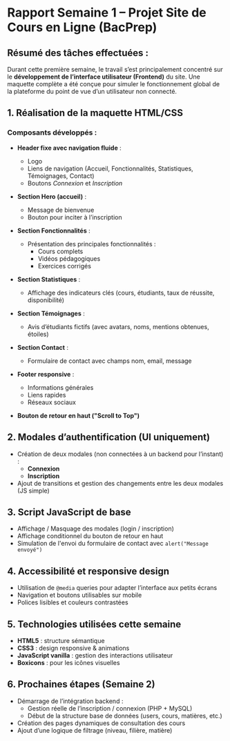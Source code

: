 # Rapport Semaine 1 – Projet Site de Cours en Ligne (BacPrep)

## Résumé des tâches effectuées :
Durant cette première semaine, le travail s’est principalement concentré sur le **développement de l’interface utilisateur (Frontend)** du site. Une maquette complète a été conçue pour simuler le fonctionnement global de la plateforme du point de vue d’un utilisateur non connecté.

## 1. Réalisation de la maquette HTML/CSS

###  Composants développés :
- **Header fixe avec navigation fluide** :
  - Logo
  - Liens de navigation (Accueil, Fonctionnalités, Statistiques, Témoignages, Contact)
  - Boutons *Connexion* et *Inscription*

- **Section Hero (accueil)** :
  - Message de bienvenue
  - Bouton pour inciter à l’inscription

- **Section Fonctionnalités** :
  - Présentation des principales fonctionnalités :
    - Cours complets
    - Vidéos pédagogiques
    - Exercices corrigés

- **Section Statistiques** :
  - Affichage des indicateurs clés (cours, étudiants, taux de réussite, disponibilité)

- **Section Témoignages** :
  - Avis d’étudiants fictifs (avec avatars, noms, mentions obtenues, étoiles)

- **Section Contact** :
  - Formulaire de contact avec champs nom, email, message

- **Footer responsive** :
  - Informations générales
  - Liens rapides
  - Réseaux sociaux

- **Bouton de retour en haut ("Scroll to Top")**

## 2. Modales d’authentification (UI uniquement)
- Création de deux modales (non connectées à un backend pour l’instant) :
  - **Connexion**
  - **Inscription**
- Ajout de transitions et gestion des changements entre les deux modales (JS simple)

## 3. Script JavaScript de base
- Affichage / Masquage des modales (login / inscription)
- Affichage conditionnel du bouton de retour en haut
- Simulation de l'envoi du formulaire de contact avec `alert("Message envoyé")`

## 4. Accessibilité et responsive design
- Utilisation de `@media` queries pour adapter l’interface aux petits écrans
- Navigation et boutons utilisables sur mobile
- Polices lisibles et couleurs contrastées

## 5. Technologies utilisées cette semaine
- **HTML5** : structure sémantique
- **CSS3** : design responsive & animations
- **JavaScript vanilla** : gestion des interactions utilisateur
- **Boxicons** : pour les icônes visuelles

## 6. Prochaines étapes (Semaine 2)
- Démarrage de l’intégration backend :
  - Gestion réelle de l’inscription / connexion (PHP + MySQL)
  - Début de la structure base de données (users, cours, matières, etc.)
- Création des pages dynamiques de consultation des cours
- Ajout d’une logique de filtrage (niveau, filière, matière)


